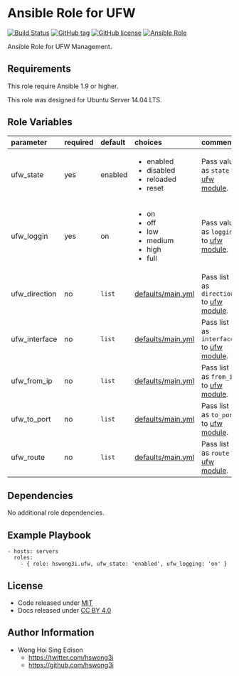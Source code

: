 Ansible Role for UFW
====================

[![Build Status](https://travis-ci.org/pantarei/ansible-role-ufw.svg?branch=master)](https://travis-ci.org/pantarei/ansible-role-ufw)
 [![GitHub tag](https://img.shields.io/github/tag/pantarei/ansible-role-ufw.svg)](https://github.com/pantarei/ansible-role-ufw)
 [![GitHub license](https://img.shields.io/github/license/pantarei/ansible-role-ufw.svg)](https://github.com/pantarei/ansible-role-ufw/blob/master/LICENSE)
 [![Ansible Role](https://img.shields.io/ansible/role/6152.svg)](https://galaxy.ansible.com/detail#/role/6152)

Ansible Role for UFW Management.

Requirements
------------

This role require Ansible 1.9 or higher.

This role was designed for Ubuntu Server 14.04 LTS.

Role Variables
--------------

<table>
<colgroup>
<col width="20%" />
<col width="20%" />
<col width="20%" />
<col width="20%" />
<col width="20%" />
</colgroup>
<thead>
<tr class="header">
<th align="left">parameter</th>
<th align="left">required</th>
<th align="left">default</th>
<th align="left">choices</th>
<th align="left">comments</th>
</tr>
</thead>
<tbody>
<tr class="odd">
<td align="left">ufw_state</td>
<td align="left">yes</td>
<td align="left">enabled</td>
<td align="left"><ul>
<li>enabled</li>
<li>disabled</li>
<li>reloaded</li>
<li>reset</li>
</ul></td>
<td align="left">Pass value as <code>state</code> to <a href="http://docs.ansible.com/ansible/ufw_module.html">ufw module</a>.</td>
</tr>
<tr class="even">
<td align="left">ufw_loggin</td>
<td align="left">yes</td>
<td align="left">on</td>
<td align="left"><ul>
<li>on</li>
<li>off</li>
<li>low</li>
<li>medium</li>
<li>high</li>
<li>full</li>
</ul></td>
<td align="left">Pass value as <code>loggin</code> to <a href="http://docs.ansible.com/ansible/ufw_module.html">ufw module</a>.</td>
</tr>
<tr class="odd">
<td align="left">ufw_direction</td>
<td align="left">no</td>
<td align="left"><code>list</code></td>
<td align="left"><a href="https://github.com/pantarei/ansible-role-ufw/blob/master/defaults/main.yml">defaults/main.yml</a></td>
<td align="left">Pass list as <code>direction</code> to <a href="http://docs.ansible.com/ansible/ufw_module.html">ufw module</a>.</td>
</tr>
<tr class="even">
<td align="left">ufw_interface</td>
<td align="left">no</td>
<td align="left"><code>list</code></td>
<td align="left"><a href="https://github.com/pantarei/ansible-role-ufw/blob/master/defaults/main.yml">defaults/main.yml</a></td>
<td align="left">Pass list as <code>interface</code> to <a href="http://docs.ansible.com/ansible/ufw_module.html">ufw module</a>.</td>
</tr>
<tr class="odd">
<td align="left">ufw_from_ip</td>
<td align="left">no</td>
<td align="left"><code>list</code></td>
<td align="left"><a href="https://github.com/pantarei/ansible-role-ufw/blob/master/defaults/main.yml">defaults/main.yml</a></td>
<td align="left">Pass list as <code>from_ip</code> to <a href="http://docs.ansible.com/ansible/ufw_module.html">ufw module</a>.</td>
</tr>
<tr class="even">
<td align="left">ufw_to_port</td>
<td align="left">no</td>
<td align="left"><code>list</code></td>
<td align="left"><a href="https://github.com/pantarei/ansible-role-ufw/blob/master/defaults/main.yml">defaults/main.yml</a></td>
<td align="left">Pass list as <code>to_port</code> to <a href="http://docs.ansible.com/ansible/ufw_module.html">ufw module</a>.</td>
</tr>
<tr class="odd">
<td align="left">ufw_route</td>
<td align="left">no</td>
<td align="left"><code>list</code></td>
<td align="left"><a href="https://github.com/pantarei/ansible-role-ufw/blob/master/defaults/main.yml">defaults/main.yml</a></td>
<td align="left">Pass list as <code>route</code> to <a href="http://docs.ansible.com/ansible/ufw_module.html">ufw module</a>.</td>
</tr>
</tbody>
</table>

Dependencies
------------

No additional role dependencies.

Example Playbook
----------------

    - hosts: servers
      roles:
        - { role: hswong3i.ufw, ufw_state: 'enabled', ufw_logging: 'on' }

License
-------

-   Code released under [MIT](https://github.com/hswong3i/ansible-role-ufw/blob/master/LICENSE)
-   Docs released under [CC BY 4.0](http://creativecommons.org/licenses/by/4.0/)

Author Information
------------------

-   Wong Hoi Sing Edison
    -   <https://twitter.com/hswong3i>
    -   <https://github.com/hswong3i>

